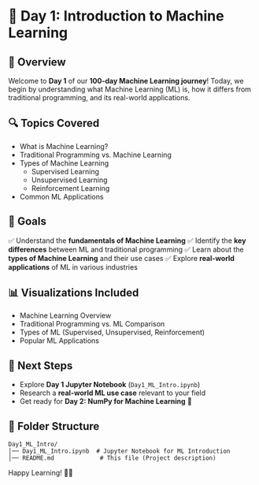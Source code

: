 # 📌 Day 1: Introduction to Machine Learning

## 📖 Overview
Welcome to **Day 1** of our **100-day Machine Learning journey**! Today, we begin by understanding what Machine Learning (ML) is, how it differs from traditional programming, and its real-world applications.

## 🔍 Topics Covered
- What is Machine Learning?
- Traditional Programming vs. Machine Learning
- Types of Machine Learning
  - Supervised Learning
  - Unsupervised Learning
  - Reinforcement Learning
- Common ML Applications

## 🎯 Goals
✅ Understand the **fundamentals of Machine Learning**
✅ Identify the **key differences** between ML and traditional programming
✅ Learn about the **types of Machine Learning** and their use cases
✅ Explore **real-world applications** of ML in various industries

## 📊 Visualizations Included
- Machine Learning Overview
- Traditional Programming vs. ML Comparison
- Types of ML (Supervised, Unsupervised, Reinforcement)
- Popular ML Applications

## 📝 Next Steps
- Explore **Day 1 Jupyter Notebook** (`Day1_ML_Intro.ipynb`)
- Research a **real-world ML use case** relevant to your field
- Get ready for **Day 2: NumPy for Machine Learning** 🚀

## 📂 Folder Structure
```
Day1_ML_Intro/
│── Day1_ML_Intro.ipynb  # Jupyter Notebook for ML Introduction
│── README.md             # This file (Project description)
```

Happy Learning! 🎯🚀
